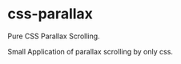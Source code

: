 css-parallax
============

Pure CSS Parallax Scrolling.

Small Application of parallax scrolling by only css.

